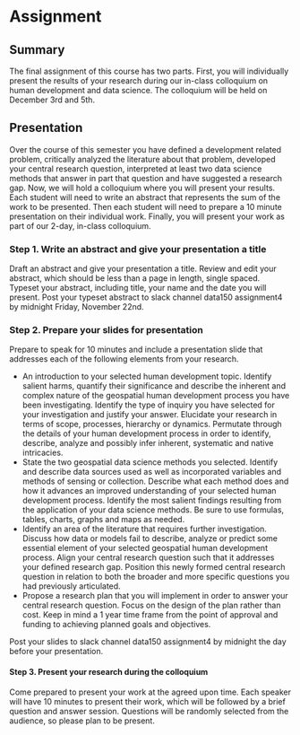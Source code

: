 # Assignment

## Summary

The final assignment of this course has two parts. First, you will individually present the results of your research during our in-class colloquium on human development and data science. The colloquium will be held on December 3rd and 5th.

## Presentation

Over the course of this semester you have defined a development related problem, critically analyzed the literature about that problem, developed your central research question, interpreted at least two data science methods that answer in part that question and have suggested a research gap. Now, we will hold a colloquium where you will present your results. Each student will need to write an abstract that represents the sum of the work to be presented. Then each student will need to prepare a 10 minute presentation on their individual work. Finally, you will present your work as part of our 2-day, in-class colloquium.

### Step 1. Write an abstract and give your presentation a title

Draft an abstract and give your presentation a title. Review and edit your abstract, which should be less than a page in length, single spaced. Typeset your abstract, including title, your name and the date you will present. Post your typeset abstract to slack channel data150 assignment4 by midnight Friday, November 22nd.

### Step 2. Prepare your slides for presentation

Prepare to speak for 10 minutes and include a presentation slide that addresses each of the following elements from your research.

* An introduction to your selected human development topic. Identify salient harms, quantify their significance and describe the inherent and complex nature of the geospatial human development process you have been investigating. Identify the type of inquiry you have selected for your investigation and justify your answer. Elucidate your research in terms of scope, processes, hierarchy or dynamics. Permutate through the details of your human development process in order to identify, describe, analyze and possibly infer inherent, systematic and native intricacies.
* State the two geospatial data science methods you selected. Identify and describe data sources used as well as incorporated variables and methods of sensing or collection. Describe what each method does and how it advances an improved understanding of your selected human development process. Identify the most salient findings resulting from the application of your data science methods. Be sure to use formulas, tables, charts, graphs and maps as needed.
* Identify an area of the literature that requires further investigation. Discuss how data or models fail to describe, analyze or predict some essential element of your selected geospatial human development process. Align your central research question such that it addresses your defined research gap. Position this newly formed central research question in relation to both the broader and more specific questions you had previously articulated.
* Propose a research plan that you will implement in order to answer your central research question. Focus on the design of the plan rather than cost. Keep in mind a 1 year time frame from the point of approval and funding to achieving planned goals and objectives.

Post your slides to slack channel data150 assignment4 by midnight the day before your presentation.

#### Step 3. Present your research during the colloquium

Come prepared to present your work at the agreed upon time. Each speaker will have 10 minutes to present their work, which will be followed by a brief question and answer session. Questions will be randomly selected from the audience, so please plan to be present.

